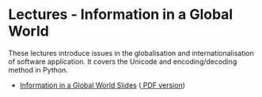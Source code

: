 Lectures - Information in a Global World
========================================

These lectures introduce issues in the globalisation and internationalisation of software application. It covers the Unicode and encoding/decoding method in Python. 

- <a target="_blank" href="i18n.html" file="html"> Information in a Global World Slides</a> (<a href="i18n.pdf" file="print"> PDF version</a>)
